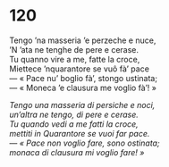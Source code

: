 # 120
  
Tengo ’na masseria ’e perzeche e nuce,  
’N ’ata ne tenghe de pere e cerase.  
Tu quanno vire a me, fatte la croce,  
Miettece ’nquarantore se vuô fà’ pace  
— « Pace nu’ boglio fà’, stongo ustinata;  
— « Moneca ’e clausura me voglio fà’! »

*Tengo una masseria di persiche e noci,  
un’altra ne tengo, di pere e cerase.  
Tu quando vedi a me fatti la croce,  
mettiti in Quarantore se vuoi far pace.  
— « Pace non voglio fare, sono ostinata;  
monaca di clausura mi voglio fare! »*


